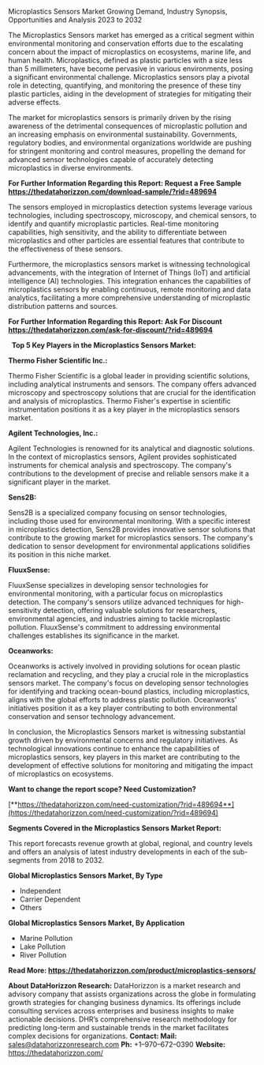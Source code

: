 ﻿Microplastics Sensors Market Growing Demand, Industry Synopsis, Opportunities and Analysis 2023 to 2032

The Microplastics Sensors market has emerged as a critical segment within environmental monitoring and conservation efforts due to the escalating concern about the impact of microplastics on ecosystems, marine life, and human health. Microplastics, defined as plastic particles with a size less than 5 millimeters, have become pervasive in various environments, posing a significant environmental challenge. Microplastics sensors play a pivotal role in detecting, quantifying, and monitoring the presence of these tiny plastic particles, aiding in the development of strategies for mitigating their adverse effects.

The market for microplastics sensors is primarily driven by the rising awareness of the detrimental consequences of microplastic pollution and an increasing emphasis on environmental sustainability. Governments, regulatory bodies, and environmental organizations worldwide are pushing for stringent monitoring and control measures, propelling the demand for advanced sensor technologies capable of accurately detecting microplastics in diverse environments.

**For Further Information Regarding this Report: Request a Free Sample <https://thedatahorizzon.com/download-sample/?rid=489694>** 

The sensors employed in microplastics detection systems leverage various technologies, including spectroscopy, microscopy, and chemical sensors, to identify and quantify microplastic particles. Real-time monitoring capabilities, high sensitivity, and the ability to differentiate between microplastics and other particles are essential features that contribute to the effectiveness of these sensors.

Furthermore, the microplastics sensors market is witnessing technological advancements, with the integration of Internet of Things (IoT) and artificial intelligence (AI) technologies. This integration enhances the capabilities of microplastics sensors by enabling continuous, remote monitoring and data analytics, facilitating a more comprehensive understanding of microplastic distribution patterns and sources.

**For Further Information Regarding this Report: Ask For Discount <https://thedatahorizzon.com/ask-for-discount/?rid=489694>** 

` `**Top 5 Key Players in the Microplastics Sensors Market:**

**Thermo Fisher Scientific Inc.:**

Thermo Fisher Scientific is a global leader in providing scientific solutions, including analytical instruments and sensors. The company offers advanced microscopy and spectroscopy solutions that are crucial for the identification and analysis of microplastics. Thermo Fisher's expertise in scientific instrumentation positions it as a key player in the microplastics sensors market.

**Agilent Technologies, Inc.:**

Agilent Technologies is renowned for its analytical and diagnostic solutions. In the context of microplastics sensors, Agilent provides sophisticated instruments for chemical analysis and spectroscopy. The company's contributions to the development of precise and reliable sensors make it a significant player in the market.

**Sens2B:**

Sens2B is a specialized company focusing on sensor technologies, including those used for environmental monitoring. With a specific interest in microplastics detection, Sens2B provides innovative sensor solutions that contribute to the growing market for microplastics sensors. The company's dedication to sensor development for environmental applications solidifies its position in this niche market.

**FluuxSense:**

FluuxSense specializes in developing sensor technologies for environmental monitoring, with a particular focus on microplastics detection. The company's sensors utilize advanced techniques for high-sensitivity detection, offering valuable solutions for researchers, environmental agencies, and industries aiming to tackle microplastic pollution. FluuxSense's commitment to addressing environmental challenges establishes its significance in the market.

**Oceanworks:**

Oceanworks is actively involved in providing solutions for ocean plastic reclamation and recycling, and they play a crucial role in the microplastics sensors market. The company's focus on developing sensor technologies for identifying and tracking ocean-bound plastics, including microplastics, aligns with the global efforts to address plastic pollution. Oceanworks' initiatives position it as a key player contributing to both environmental conservation and sensor technology advancement.

In conclusion, the Microplastics Sensors market is witnessing substantial growth driven by environmental concerns and regulatory initiatives. As technological innovations continue to enhance the capabilities of microplastics sensors, key players in this market are contributing to the development of effective solutions for monitoring and mitigating the impact of microplastics on ecosystems.

**Want to change the report scope? Need Customization?**

[**https://thedatahorizzon.com/need-customization/?rid=489694**](https://thedatahorizzon.com/need-customization/?rid=489694) 

**Segments Covered in the Microplastics Sensors Market Report:**

This report forecasts revenue growth at global, regional, and country levels and offers an analysis of latest industry developments in each of the sub-segments from 2018 to 2032.

**Global Microplastics Sensors Market, By Type**

- Independent
- Carrier Dependent
- Others

**Global Microplastics Sensors Market, By Application**

- Marine Pollution
- Lake Pollution
- River Pollution

**Read More: <https://thedatahorizzon.com/product/microplastics-sensors/>** 

**About DataHorizzon Research:**DataHorizzon is a market research and advisory company that assists organizations across the globe in formulating growth strategies for changing business dynamics. Its offerings include consulting services across enterprises and business insights to make actionable decisions. DHR’s comprehensive research methodology for predicting long-term and sustainable trends in the market facilitates complex decisions for organizations.**Contact:Mail:** <sales@datahorizzonresearch.com> **Ph:** +1–970–672–0390**Website:** <https://thedatahorizzon.com/> 
